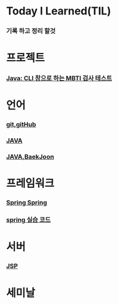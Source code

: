 # Today I Learned(TIL)

### 기록 하고 정리 할것

# 프로젝트

### [Java: CLI 창으로 하는 MBTI 검사 테스트](Project%2FJava%2F2zo-main)

# 언어

### [git,gitHub](<https://github.com/Louis425/TIL/tree/main/git>)

### [JAVA](<https://github.com/Louis425/TIL/tree/main/JAVA>)

### [JAVA,BaekJoon](<https://github.com/Louis425/TIL/tree/main/JAVA%2CBaekJoong>)

# 프레임워크

### [Spring Spring](<Spring SpringBoot>)

### [spring 실습 코드](<Spring SpringBoot/스프링 실습 코드>)

# 서버
    
### [JSP](<https://github.com/Louis425/TIL/tree/main/JSP>)

# 세미날
